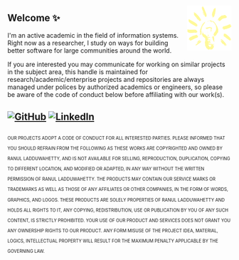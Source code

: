 <!-- ![Open Source Notice](https://github.com/LRANUL/RPLS/blob/master/images/sphere.png)  -->
[](https://pastepixel.com/image/d5U9hkBxk7fs2SbQ73vp.png)
<img align="right" alt="Open Source Notice with usage rights" width="100" height="100" src="https://github.com/LRANUL/LRANUL/blob/main/information.png">

## Welcome ✨

I'm an active academic in the field of information systems. Right now as a researcher, I study on ways for building better software for large communities around the world.

If you are interested you may communicate for working on similar projects in the subject area, this handle is maintained for research/academic/enterprise projects and repositories are always managed under polices by authorized academics or engineers, so please be aware of the code of conduct below before affiliating with our work(s).

[![GitHub](https://img.shields.io/badge/GitHub-%40LRANUL-black.svg?style=plastic&logo=GitHub)](https://github.com/LRANUL)
[![LinkedIn](https://img.shields.io/badge/Linkedin-Ranul-blue.svg?style=plastic&logo=Linkedin)](https://www.linkedin.com/in/ranul/)
----

<sub><sub>
OUR PROJECTS ADOPT A CODE OF CONDUCT FOR ALL INTERESTED PARTIES. PLEASE INFORMED THAT YOU SHOULD REFRAIN FROM THE FOLLOWING AS THESE WORKS ARE COPYRIGHTED AND OWNED BY RANUL LADDUWAHETTY, AND IS NOT AVAILABLE FOR SELLING, REPRODUCTION, DUPLICATION, COPYING TO DIFFERENT LOCATION, AND MODIFIED OR ADAPTED, IN ANY WAY WITHOUT THE WRITTEN PERMISSION OF RANUL LADDUWAHETTY. THE PRODUCTS MAY CONTAIN OUR SERVICE MARKS OR TRADEMARKS AS WELL AS THOSE OF ANY AFFILIATES OR OTHER COMPANIES, IN THE FORM OF WORDS, GRAPHICS, AND LOGOS. THESE PRODUCTS ARE SOLELY PROPERTIES OF RANUL LADDUWAHETTY AND HOLDS ALL RIGHTS TO IT, ANY COPYING, REDISTRIBUTION, USE OR PUBLICATION BY YOU OF ANY SUCH CONTENT, IS STRICTLY PROHIBITED. YOUR USE OF OUR PRODUCT AND SERVICES DOES NOT GRANT YOU ANY OWNERSHIP RIGHTS TO OUR PRODUCT. ANY FORM MISUSE OF THE PROJECT IDEA, MATERIAL, LOGICS, INTELLECTUAL PROPERTY WILL RESULT FOR THE MAXIMUM PENALTY APPLICABLE BY THE GOVERNING LAW.
 <sub><sub>
